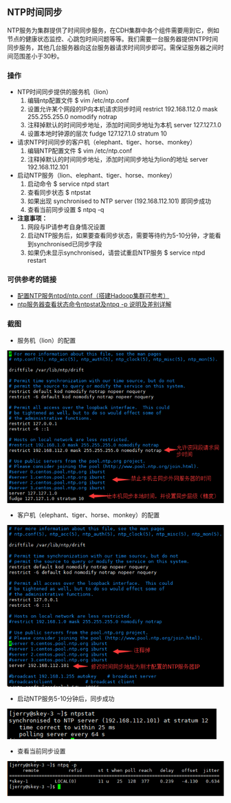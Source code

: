 ##  NTP时间同步
NTP服务为集群提供了时间同步服务，在CDH集群中各个组件需要用到它，例如节点的健康状态监控、心跳包时间问题等等。我们需要一台服务器提供NTP时间同步服务，其他几台服务器向这台服务器请求时间同步即可。需保证服务器之间时间范围差小于30秒。

### 操作
- NTP时间同步提供的服务机（lion）
	1. 编辑ntp配置文件 $ vim /etc/ntp.conf
	2. 设置允许某个网段的IP向本机请求同步时间 restrict 192.168.112.0 mask 255.255.255.0 nomodify notrap
	3. 注释掉默认的时间同步地址，添加时间同步地址为本机 server 127.127.1.0
	4. 设置本地时钟源的层次 fudge 127.127.1.0 stratum 10
- 请求NTP时间同步的客户机（elephant、tiger、horse、monkey）
	1. 编辑NTP配置文件 $ vim /etc/ntp.conf
	2. 注释掉默认的时间同步地址，添加时间同步地址为lion的地址 server 192.168.112.101
- 启动NTP服务（lion、elephant、tiger、horse、monkey）
	1. 启动命令 $ service ntpd start
	2. 查看同步状态 $ ntpstat
	3. 如果出现 synchronised to NTP server (192.168.112.101) 即同步成功
	4. 查看当前同步设置 $ ntpq -q 
- **注意事项：**
	1. 网段与IP请参考自身情况设置 
	2. 启动NTP服务后，如果要查看同步状态，需要等待约为5-10分钟，才能看到synchronised已同步字段
	3. 如果仍未显示synchronised，请尝试重启NTP服务 $ service ntpd restart
	
### 可供参考的链接
- [配置NTP服务ntpd/ntp.conf（搭建Hadoop集群可参考）](http://blog.csdn.net/bluishglc/article/details/41413031)
- [ntp服务器查看状态命令ntpstat及ntpq -p 说明及差别详解](http://blog.chinaunix.net/uid-29179844-id-4610083.html)

### 截图
- 服务机（lion）的配置

![服务机（lion）的配置截图](./ntp_server.png)

- 客户机（elephant、tiger、horse、monkey）的配置

![客户机（elephant、tiger、horse、monkey）的配置截图](./ntp_client.png)

- 启动NTP服务5-10分钟后，同步成功

![同步成功的截图](./ntp_successful.png)

- 查看当前同步设置

![当前同步设置截图](./ntp_setting.png)

